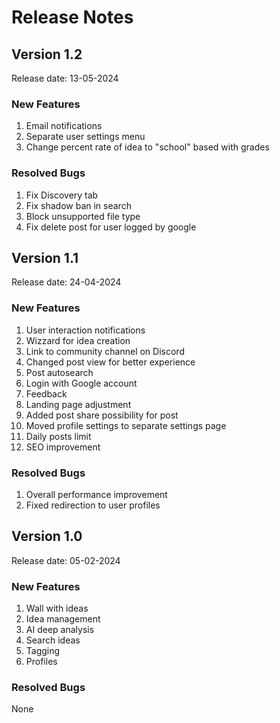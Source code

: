# Release Notes

## Version 1.2
Release date: 13-05-2024

### New Features

1. Email notifications
2. Separate user settings menu
3. Change percent rate of idea to "school" based with grades

### Resolved Bugs
1. Fix Discovery tab
2. Fix shadow ban in search
3. Block unsupported file type
4. Fix delete post for user logged by google

## Version 1.1
Release date: 24-04-2024

### New Features

1. User interaction notifications
2. Wizzard for idea creation
3. Link to community channel on Discord
4. Changed post view for better experience
5. Post autosearch
6. Login with Google account
7. Feedback
8. Landing page adjustment
9. Added post share possibility for post
10. Moved profile settings to separate settings page
11. Daily posts limit
12. SEO improvement

### Resolved Bugs
1. Overall performance improvement
2. Fixed redirection to user profiles

## Version 1.0
Release date: 05-02-2024

### New Features

1. Wall with ideas
2. Idea management
3. AI deep analysis
4. Search ideas
5. Tagging
6. Profiles

### Resolved Bugs
None
